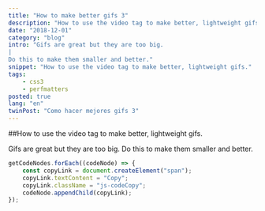 ```yaml
---
title: "How to make better gifs 3"
description: "How to use the video tag to make better, lightweight gifs."
date: "2018-12-01"
category: "blog"
intro: "Gifs are great but they are too big.
|
Do this to make them smaller and better."
snippet: "How to use the video tag to make better, lightweight gifs."
tags:
    - css3
    - perfmatters
posted: true
lang: "en"
twinPost: "Como hacer mejores gifs 3"
---
```


##How to use the video tag to make better, lightweight gifs.

Gifs are great but they are too big. Do this to make them smaller and better.

```javascript
getCodeNodes.forEach((codeNode) => {
    const copyLink = document.createElement("span");
    copyLink.textContent = "Copy";
    copyLink.className = "js-codeCopy";
    codeNode.appendChild(copyLink);
});
```